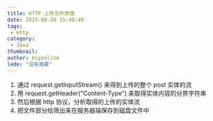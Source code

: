 ```yaml
---
title: HTTP 上传文件原理
date: 2015-08-30 15:49:49
tags:
 - Http
category: 
 - Java
thumbnail: 
author: bsyonline
lede: "没有摘要"
---
```



1. 通过 request.getInputStream() 来得到上传的整个 post 实体的流
2. 用 request.getHeader("Content-Type") 来取得实体内容的分界字符串
3. 然后根据 http 协议，分析取得的上传的实体流
4. 把文件部分给筛出来在服务器端保存到磁盘文件中
